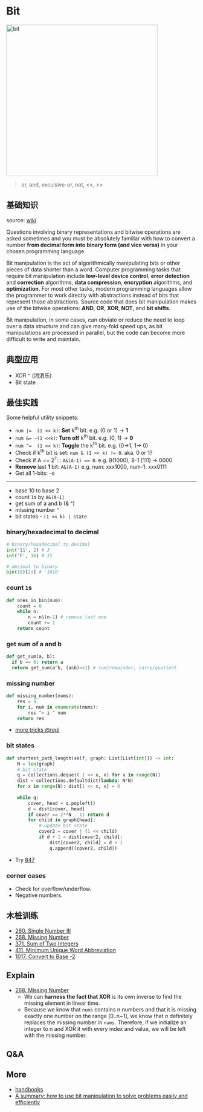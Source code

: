# Bit 

<img src="https://i.imgur.com/S6s8tb6.png" alt="bit" width="400"/>

> or, and, exculsive-or, not, <<, >>

## 基础知识

source: [wiki](https://www.wikiwand.com/en/Bit_manipulation)

Questions involving binary representations and bitwise operations are asked sometimes and you must be absolutely familiar with how to convert a number **from decimal form into binary form (and vice versa)** in your chosen programming language.

Bit manipulation is the act of algorithmically manipulating bits or other pieces of data shorter than a word. Computer programming tasks that require bit manipulation include **low-level device control**, **error detection** and **correction** algorithms, **data compression**, **encryption** algorithms, and **optimization**. For most other tasks, modern programming languages allow the programmer to work directly with abstractions instead of bits that represent those abstractions. Source code that does bit manipulation makes use of the bitwise operations: **AND**, **OR**, **XOR**, **NOT**, and **bit shifts**.

Bit manipulation, in some cases, can obviate or reduce the need to loop over a data structure and can give many-fold speed ups, as bit manipulations are processed in parallel, but the code can become more difficult to write and maintain.

## 典型应用

- XOR `^` (消消乐)
- Bit state

## 最佳实践

Some helpful utility snippets:

- `num |=  (1 << k)`: **Set** k<sup>th</sup> bit. e.g. (0 or 1) -> **1**
- `num &= ~(1 <<k)`: **Turn off** k<sup>th</sup> bit. e.g. (0, 1) -> **0**
- `num ^=  (1 << k)`: **Toggle** the k<sup>th</sup> bit. e.g. (0->1, 1-> 0)
- Check if k<sup>th</sup> bit is set: `num & (1 << k) != 0`. aka. 0 or 1?
- Check if A == 2<sup>?</sup>::: `A&(A-1) == 0`. e.g. 8(1000), 8-1 (111) -> 0000
- **Remove** last **1** bit: `A&(A-1)` e.g. num: xxx1000, num-1: xxx0111
- Get all 1-bits: `~0`

---

- base 10 to base 2 
- count `1`s by `A&(A-1)`
- get sum of a and b (& ^)
- missing number `^`
- bit states - `(1 << k) | state`

### binary/hexadecimal to decimal

``` python
# binary/hexadecimal to decimal 
int('11', 2) # 3
int('F', 16) # 15 

# decimal to binary
bin(10)[2:] # '1010'
```
### count `1`s

``` python 
def ones_in_bin(num):
	count = 0
	while n:
		n = n&(n-1) # remove last one
		count += 1
	return count
```

### get sum of a and b 

``` python
def get_sum(a, b):
  if b == 0: return a 
  return get_sum(a^b, (a&b)<<1) # sum/remainder, carry/quotient
```

### missing number 

``` python
def missing_number(nums):
	res = 0 
	for i, num in enumerate(nums):
		res ^= i ^ num
	return res
```

- [more tricks @repl](https://repl.it/@WillWang42/bit-manipulation)

### bit states

``` python
def shortest_path_length(self, graph: List[List[int]]) -> int:
    N = len(graph)
    # bit state
    q = collections.deque(( 1 << x, x) for x in range(N))
    dist = collections.defaultdict(lambda: N*N)
    for x in range(N): dist[1 << x, x] = 0 
    
    while q:
        cover, head = q.popleft()
        d = dist[cover, head]
        if cover == 2**N - 1: return d
        for child in graph[head]:
        	# update bit state
            cover2 = cover | (1 << child) 
            if d + 1 < dist[cover2, child]:
                dist[cover2, child] = d + 1
                q.append((cover2, child))
```

- Try [847](https://leetcode.com/problems/shortest-path-visiting-all-nodes/)

### corner cases

* Check for overflow/underflow.
* Negative numbers.

## 木桩训练

- [260. Single Number III](https://leetcode.com/problems/single-number-iii/)
- [268. Missing Number](https://leetcode.com/problems/missing-number/)
- [371. Sum of Two Integers](https://leetcode.com/problems/sum-of-two-integers/)
- [411. Minimum Unique Word Abbreviation](https://leetcode.com/problems/minimum-unique-word-abbreviation/)
- [1017. Convert to Base -2](https://leetcode.com/problems/convert-to-base-2/)

## Explain

- [268. Missing Number](https://leetcode.com/problems/missing-number/)
	- We can **harness the fact that XOR** is its own inverse to find the missing element in linear time.
	- Because we know that `nums` contains n numbers and that it is missing exactly one number on the range [0..n−1], we know that *n* definitely replaces the missing number in `nums`. Therefore, if we initialize an integer to n and XOR it with every index and value, we will be left with the missing number. 




## Q&A

## More 

- [handbooks](https://github.com/yangshun/tech-interview-handbook/tree/master/algorithms)
- [A summary: how to use bit manipulation to solve problems easily and efficiently](https://leetcode.com/problems/sum-of-two-integers/discuss/84278/A-summary%3A-how-to-use-bit-manipulation-to-solve-problems-easily-and-efficiently)